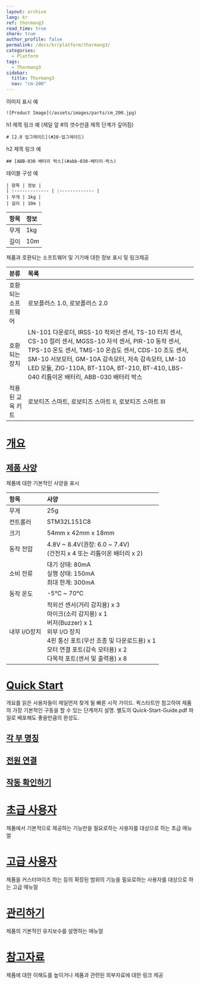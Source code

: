 ```yaml
---
layout: archive
lang: kr
ref: thormang3
read_time: true
share: true
author_profile: false
permalink: /docs/kr/platform/thormang3/
categories:
  - Platform
tags:
  - Thormang3
sidebar:
  title: Thormang3
  nav: "cm-200"
---
```




이미지 표시 예

```
![Product Image](/assets/images/parts/cm_200.jpg)
```

h1 제목 링크 예 (제일 앞 #의 갯수만큼 제목 단계가 깊어짐)

```
# [2.0 업그레이드](#20-업그레이드)
```

h2 제목 링크 예

```
## [ABB-030 배터리 박스](#abb-030-배터리-박스)
```

테이블 구성 예

```
| 항목 | 정보 |
| :------------- | :------------- |
| 무게 | 1kg |
| 길이 | 10m |
```
| 항목 | 정보 |
| :------------- | :------------- |
| 무게 | 1kg |
| 길이 | 10m |



제품과 호환되는 소프트웨어 및 기기에 대한 정보 표시 및 링크제공

| 분류 | 목록 |
| :------------- | :------------- |
| 호환되는 소프트웨어     | 로보플러스 1.0, 로보플러스 2.0     |
| 호환되는 장치       | LN-101 다운로더, IRSS-10 적외선 센서, TS-10 터치 센서, CS-10 컬러 센서, MGSS-10 자석 센서, PIR-10 동작 센서, TPS-10 온도 센서, TMS-10 온습도 센서, CDS-10 조도 센서, SM-10 서보모터, GM-10A 감속모터, 저속 감속모터, LM-10 LED 모듈, ZIG-110A, BT-110A, BT-210, BT-410, LBS-040 리튬이온 배터리, ABB-030 배터리 박스|
| 적용된 교육 키트 | 로보티즈 스마트, 로보티즈 스마트 II, 로보티즈 스마트 III |

# [개요](#개요)

## [제품 사양](#제품-사양)

제품에 대한 기본적인 사양을 표시

| 항목     | 사양     |
| :------------- | :------------- |
|무게 | 25g|
|컨트롤러 | STM32L151C8 |
|크기 | 54mm x 42mm x 18mm |
|동작 전압 | 4.8V ~ 8.4V(권장: 6.0 ~ 7.4V)<br />(건전지 x 4 또는 리튬이온 배터리 x 2) |
|소비 전류 | 대기 상태: 80mA<br />실행 상태: 150mA<br />최대 한계: 300mA |
|동작 온도 | -5℃ ~ 70℃ |
|내부 I/O장치 | 적외선 센서(거리 감지용) x 3<br />마이크(소리 감지용) x 1<br />버저(Buzzer) x 1<br />외부 I/O 장치<br />4핀 통신 포트(무선 조종 및 다운로드용) x 1<br />모터 연결 포트(감속 모터용) x 2<br />다목적 포트(센서 및 출력용) x 8 |

# [Quick Start](#quick-start)

개요를 읽은 사용자들이 제일먼저 찾게 될 빠른 시작 가이드. 퀵스타트만 참고하여 제품의 가장 기본적인 구동을 할 수 있는 단계까지 설명. 별도의 Quick-Start-Guide.pdf 파일로 배포해도 좋을만큼의 완성도.

## [각 부 명칭](#각-부-명칭)

## [전원 연결](#전원-연결)

## [작동 확인하기](#작동-확인하기)

# [초급 사용자](#초급-사용자)

제품에서 기본적으로 제공하는 기능만을 필요로하는 사용자를 대상으로 하는 초급 매뉴얼

# [고급 사용자](#고급-사용자)

제품을 커스터마이즈 하는 등의 확장된 범위의 기능을 필요로하는 사용자를 대상으로 하는 고급 매뉴얼

# [관리하기](#관리하기)

제품의 기본적인 유지보수를 설명하는 매뉴얼

# [참고자료](#참고자료)

제품에 대한 이해도를 높이거나 제품과 관련된 외부자료에 대한 링크 제공
